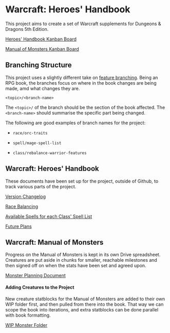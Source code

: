 # Warcraft: Heroes' Handbook

This project aims to create a set of Warcraft supplements for Dungeons & Dragons 5th Edition.

[Heroes' Handbook Kanban Board](https://github.com/Jihia/Warcraft-Heroes-Handbook/projects/2)

[Manual of Monsters Kanban Board](https://github.com/Jihia/Warcraft-Heroes-Handbook/projects/3)


## Branching Structure

This project uses a slightly different take on [feature branching](https://guides.github.com/introduction/flow/). Being an RPG book, the branches focus on where in the book changes are being made, amd what changes they are. 

`<topic>/<branch-name>`

The `<topic>/` of the branch should be the section of the book affected. The `<branch-name>` should summarise the specific part being changed.

The following are good examples of branch names for the project:

* `race/orc-traits`

* `spell/mage-spell-list`

* `class/rebalance-warrior-features`


## Warcraft: Heroes' Handbook

These documents have been set up for the project, outside of Github, to track various parts of the project. 

[Version Changelog](https://drive.google.com/open?id=1AtTF7o6sAZZLxA75oa-96ENNNBMAJ-z7m9Y93uk4b8A)

[Race Balancing](https://drive.google.com/open?id=1S-XKXMaiLtRLpeIg9t50PvvAfEajpq72MxjTqa9ZbaI)

[Available Spells for each Class' Spell List](https://drive.google.com/open?id=1bzXzGxXFdC3zUdm8_4aURXfftixsJTStRn49fAeSDgs)

[Future Plans](https://drive.google.com/open?id=1MXoKixt1elxs7Em_-nOrTiJ49ki8CcGaavYzBGM6jLs)


## Warcraft: Manual of Monsters

Progress on the Manual of Monsters is kept in its own Drive spreadsheet. Creatures are put aside in chunks for smaller, reachable milestones and then signed off on when the stats have been set and agreed upon.

[Monster Planning Document](https://docs.google.com/spreadsheets/d/1gjxgzF93LLB3q_o7QYe9xynpxkaUrkorklA7YGHSJvA/edit?usp=sharing)


#### Adding Creatures to the Project

New creature statblocks for the Manual of Monsters are added to their own WIP folder first, and then pulled from there into the book. That way we can scope the book into iterations, and extra statblocks can be done parallel with book formatting. 

[WIP Monster Folder](https://github.com/Jihia/Warcraft-Heroes-Handbook/tree/master/WIP%20Manual%20of%20Monsters)
